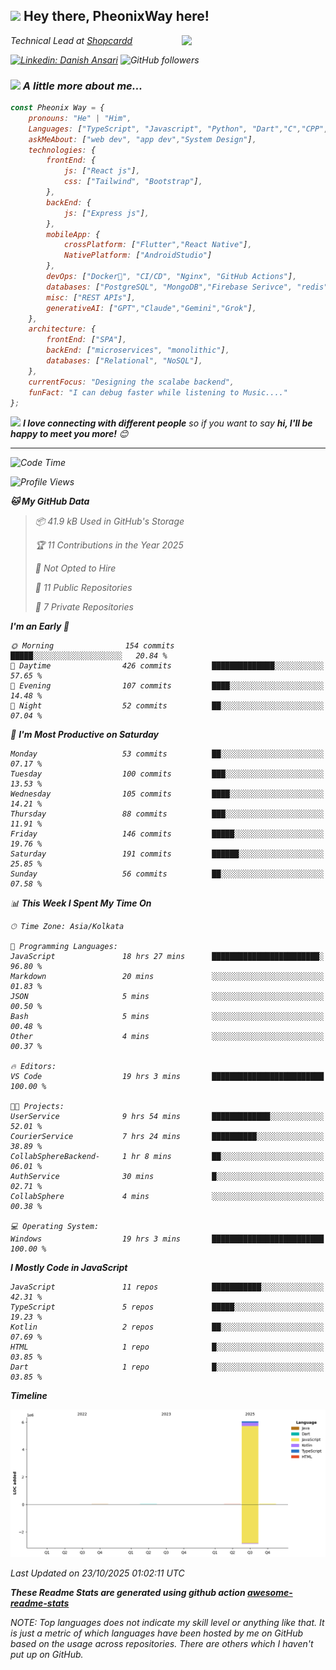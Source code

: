 <h2><img src="https://emojis.slackmojis.com/emojis/images/1531849430/4246/blob-sunglasses.gif?1531849430](https://tenor.com/view/long-livethe-blob-sunglasses-smirk-smug-smiling-gif-14457648" width="30"/> Hey there, PheonixWay here! </h2>
<img align='right' src="https://media.giphy.com/media/M9gbBd9nbDrOTu1Mqx/giphy.gif" width="230">
<p><em>Technical Lead at <a href="https://www.shopcardd.com/index.html">Shopcardd</p>

[![Linkedin: Danish Ansari](https://img.shields.io/badge/-DanishAnsari-blue?style=flat-square&logo=Linkedin&logoColor=white&link=https://www.linkedin.com/in/danishansari222002/)](https://www.linkedin.com/in/danishansari222002/)
![GitHub followers](https://img.shields.io/github/followers/PheonixWay?label=Follow&style=social)

### <img src="https://media.giphy.com/media/VgCDAzcKvsR6OM0uWg/giphy.gif" width="50"> A little more about me...

```javascript
const Pheonix Way = {
    pronouns: "He" | "Him",
    Languages: ["TypeScript", "Javascript", "Python", "Dart","C","CPP","java"],
    askMeAbout: ["web dev", "app dev","System Design"],
    technologies: {
        frontEnd: {
            js: ["React js"],
            css: ["Tailwind", "Bootstrap"],
        },
        backEnd: {
            js: ["Express js"],
        },
        mobileApp: {
            crossPlatform: ["Flutter","React Native"],
            NativePlatform: ["AndroidStudio"]
        },
        devOps: ["Docker🐳", "CI/CD", "Nginx", "GitHub Actions"],
        databases: ["PostgreSQL", "MongoDB","Firebase Serivce", "redis"],
        misc: ["REST APIs"],
        generativeAI: ["GPT","Claude","Gemini","Grok"],
    },
    architecture: {
        frontEnd: ["SPA"],
        backEnd: ["microservices", "monolithic"],
        databases: ["Relational", "NoSQL"],
    },
    currentFocus: "Designing the scalabe backend",
    funFact: "I can debug faster while listening to Music...."
};
```

<img src="https://media.giphy.com/media/LnQjpWaON8nhr21vNW/giphy.gif" width="60"> <em><b>I love connecting with different people</b> so if you want to say <b>hi, I'll be happy to meet you more!</b> 😊</em>

---

<!--START_SECTION:waka-->
![Code Time](http://img.shields.io/badge/Code%20Time-34%20hrs%2033%20mins-blue)

![Profile Views](http://img.shields.io/badge/Profile%20Views-7-blue)

**🐱 My GitHub Data** 

> 📦 41.9 kB Used in GitHub's Storage 
 > 
> 🏆 11 Contributions in the Year 2025
 > 
> 🚫 Not Opted to Hire
 > 
> 📜 11 Public Repositories 
 > 
> 🔑 7 Private Repositories 
 > 
**I'm an Early 🐤** 

```text
🌞 Morning                154 commits         █████░░░░░░░░░░░░░░░░░░░░   20.84 % 
🌆 Daytime                426 commits         ██████████████░░░░░░░░░░░   57.65 % 
🌃 Evening                107 commits         ████░░░░░░░░░░░░░░░░░░░░░   14.48 % 
🌙 Night                  52 commits          ██░░░░░░░░░░░░░░░░░░░░░░░   07.04 % 
```
📅 **I'm Most Productive on Saturday** 

```text
Monday                   53 commits          ██░░░░░░░░░░░░░░░░░░░░░░░   07.17 % 
Tuesday                  100 commits         ███░░░░░░░░░░░░░░░░░░░░░░   13.53 % 
Wednesday                105 commits         ████░░░░░░░░░░░░░░░░░░░░░   14.21 % 
Thursday                 88 commits          ███░░░░░░░░░░░░░░░░░░░░░░   11.91 % 
Friday                   146 commits         █████░░░░░░░░░░░░░░░░░░░░   19.76 % 
Saturday                 191 commits         ██████░░░░░░░░░░░░░░░░░░░   25.85 % 
Sunday                   56 commits          ██░░░░░░░░░░░░░░░░░░░░░░░   07.58 % 
```


📊 **This Week I Spent My Time On** 

```text
🕑︎ Time Zone: Asia/Kolkata

💬 Programming Languages: 
JavaScript               18 hrs 27 mins      ████████████████████████░   96.80 % 
Markdown                 20 mins             ░░░░░░░░░░░░░░░░░░░░░░░░░   01.83 % 
JSON                     5 mins              ░░░░░░░░░░░░░░░░░░░░░░░░░   00.50 % 
Bash                     5 mins              ░░░░░░░░░░░░░░░░░░░░░░░░░   00.48 % 
Other                    4 mins              ░░░░░░░░░░░░░░░░░░░░░░░░░   00.37 % 

🔥 Editors: 
VS Code                  19 hrs 3 mins       █████████████████████████   100.00 % 

🐱‍💻 Projects: 
UserService              9 hrs 54 mins       █████████████░░░░░░░░░░░░   52.01 % 
CourierService           7 hrs 24 mins       ██████████░░░░░░░░░░░░░░░   38.89 % 
CollabSphereBackend-     1 hr 8 mins         ██░░░░░░░░░░░░░░░░░░░░░░░   06.01 % 
AuthService              30 mins             █░░░░░░░░░░░░░░░░░░░░░░░░   02.71 % 
CollabSphere             4 mins              ░░░░░░░░░░░░░░░░░░░░░░░░░   00.38 % 

💻 Operating System: 
Windows                  19 hrs 3 mins       █████████████████████████   100.00 % 
```

**I Mostly Code in JavaScript** 

```text
JavaScript               11 repos            ███████████░░░░░░░░░░░░░░   42.31 % 
TypeScript               5 repos             █████░░░░░░░░░░░░░░░░░░░░   19.23 % 
Kotlin                   2 repos             ██░░░░░░░░░░░░░░░░░░░░░░░   07.69 % 
HTML                     1 repo              █░░░░░░░░░░░░░░░░░░░░░░░░   03.85 % 
Dart                     1 repo              █░░░░░░░░░░░░░░░░░░░░░░░░   03.85 % 
```



**Timeline**

![Lines of Code chart](https://raw.githubusercontent.com/PheonixWay/PheonixWay/main/assets/bar_graph.png)


 Last Updated on 23/10/2025 01:02:11 UTC
<!--END_SECTION:waka-->

**These Readme Stats are generated using github action [awesome-readme-stats](https://github.com/anmol098/waka-readme-stats)**

NOTE: Top languages does not indicate my skill level or anything like that. It is just a metric of which languages have been hosted by me on GitHub based on the usage across repositories. There are others which I haven't put up on GitHub.
